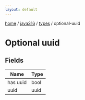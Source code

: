 ```yaml
---
layout: default
---
```


[home](/)  /  [java316](/protocol/java316)  /  [types](/protocol/java316/types)  /  optional-uuid

# Optional uuid

## Fields

Name | Type
---|---
has uuid | bool
uuid | uuid
